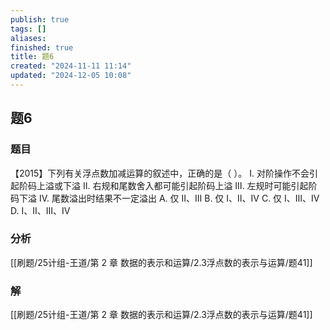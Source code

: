 ```yaml
---
publish: true
tags: []
aliases: 
finished: true
title: 题6
created: "2024-11-11 11:14"
updated: "2024-12-05 10:08"
---
```

## 题6
### 题目
【2015】下列有关浮点数加减运算的叙述中，正确的是（ ）。
Ⅰ. 对阶操作不会引起阶码上溢或下溢
Ⅱ. 右规和尾数舍入都可能引起阶码上溢
Ⅲ. 左规时可能引起阶码下溢
Ⅳ. 尾数溢出时结果不一定溢出
A. 仅 Ⅱ、Ⅲ
B. 仅 Ⅰ、Ⅱ、Ⅳ
C. 仅 Ⅰ、Ⅲ、Ⅳ
D. Ⅰ、Ⅱ、Ⅲ、Ⅳ
### 分析
[[刷题/25计组-王道/第 2 章 数据的表示和运算/2.3浮点数的表示与运算/题41]]
### 解
[[刷题/25计组-王道/第 2 章 数据的表示和运算/2.3浮点数的表示与运算/题41]]